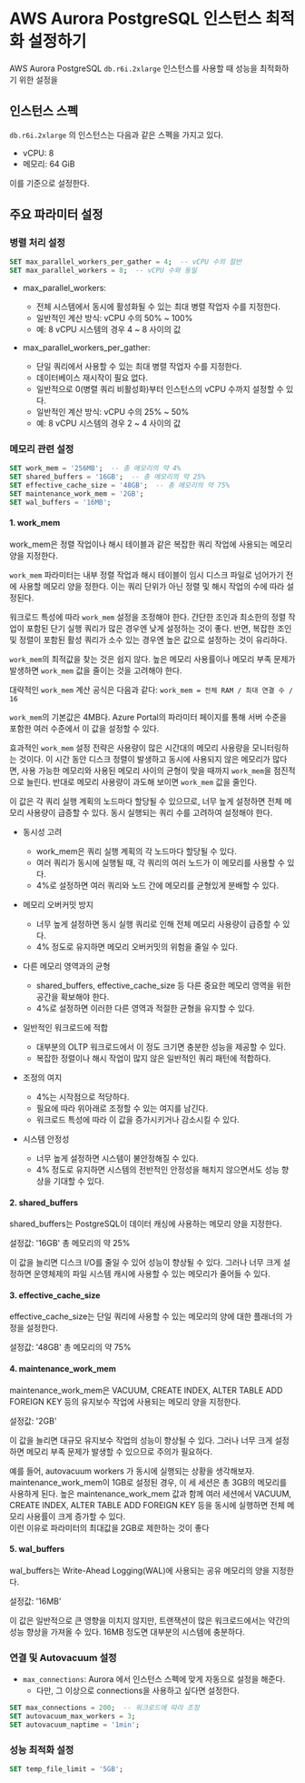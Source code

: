 # AWS Aurora PostgreSQL 인스턴스 최적화 설정하기

AWS Aurora PostgreSQL `db.r6i.2xlarge` 인스턴스를 사용할 때 성능을 최적화하기 위한 설정을 

## 인스턴스 스펙

`db.r6i.2xlarge` 의 인스턴스는 다음과 같은 스펙을 가지고 있다.

- vCPU: 8
- 메모리: 64 GiB

이를 기준으로 설정한다.

## 주요 파라미터 설정

### 병렬 처리 설정

```sql
SET max_parallel_workers_per_gather = 4;  -- vCPU 수의 절반
SET max_parallel_workers = 8;  -- vCPU 수와 동일
```

- max_parallel_workers:
  - 전체 시스템에서 동시에 활성화될 수 있는 최대 병렬 작업자 수를 지정한다.
  - 일반적인 계산 방식: vCPU 수의 50% ~ 100%
  - 예: 8 vCPU 시스템의 경우 4 ~ 8 사이의 값

- max_parallel_workers_per_gather:
  - 단일 쿼리에서 사용할 수 있는 최대 병렬 작업자 수를 지정한다.
  - 데이터베이스 재시작이 필요 없다.
  - 일반적으로 0(병렬 쿼리 비활성화)부터 인스턴스의 vCPU 수까지 설정할 수 있다.
  - 일반적인 계산 방식: vCPU 수의 25% ~ 50%
  - 예: 8 vCPU 시스템의 경우 2 ~ 4 사이의 값


### 메모리 관련 설정

```sql
SET work_mem = '256MB';  -- 총 메모리의 약 4%
SET shared_buffers = '16GB';  -- 총 메모리의 약 25%
SET effective_cache_size = '48GB';  -- 총 메모리의 약 75%
SET maintenance_work_mem = '2GB';
SET wal_buffers = '16MB';
```


#### 1. work_mem
work_mem은 정렬 작업이나 해시 테이블과 같은 복잡한 쿼리 작업에 사용되는 메모리 양을 지정한다.

`work_mem` 파라미터는 내부 정렬 작업과 해시 테이블이 임시 디스크 파일로 넘어가기 전에 사용할 메모리 양을 정한다. 이는 쿼리 단위가 아닌 정렬 및 해시 작업의 수에 따라 설정된다.

워크로드 특성에 따라 `work_mem` 설정을 조정해야 한다. 간단한 조인과 최소한의 정렬 작업이 포함된 단기 실행 쿼리가 많은 경우엔 낮게 설정하는 것이 좋다. 반면, 복잡한 조인 및 정렬이 포함된 활성 쿼리가 소수 있는 경우엔 높은 값으로 설정하는 것이 유리하다.

`work_mem`의 최적값을 찾는 것은 쉽지 않다. 높은 메모리 사용률이나 메모리 부족 문제가 발생하면 `work_mem` 값을 줄이는 것을 고려해야 한다.

대략적인 `work_mem` 계산 공식은 다음과 같다:
`work_mem = 전체 RAM / 최대 연결 수 / 16`

`work_mem`의 기본값은 4MB다. Azure Portal의 파라미터 페이지를 통해 서버 수준을 포함한 여러 수준에서 이 값을 설정할 수 있다.

효과적인 `work_mem` 설정 전략은 사용량이 많은 시간대의 메모리 사용량을 모니터링하는 것이다. 이 시간 동안 디스크 정렬이 발생하고 동시에 사용되지 않은 메모리가 많다면, 사용 가능한 메모리와 사용된 메모리 사이의 균형이 맞을 때까지 `work_mem`을 점진적으로 늘린다. 반대로 메모리 사용량이 과도해 보이면 `work_mem` 값을 줄인다.

이 값은 각 쿼리 실행 계획의 노드마다 할당될 수 있으므로, 너무 높게 설정하면 전체 메모리 사용량이 급증할 수 있다.
동시 실행되는 쿼리 수를 고려하여 설정해야 한다.

- 동시성 고려
  - work_mem은 쿼리 실행 계획의 각 노드마다 할당될 수 있다.
  - 여러 쿼리가 동시에 실행될 때, 각 쿼리의 여러 노드가 이 메모리를 사용할 수 있다.
  - 4%로 설정하면 여러 쿼리와 노드 간에 메모리를 균형있게 분배할 수 있다.

- 메모리 오버커밋 방지
  - 너무 높게 설정하면 동시 실행 쿼리로 인해 전체 메모리 사용량이 급증할 수 있다.
  - 4% 정도로 유지하면 메모리 오버커밋의 위험을 줄일 수 있다.

- 다른 메모리 영역과의 균형
  - shared_buffers, effective_cache_size 등 다른 중요한 메모리 영역을 위한 공간을 확보해야 한다.
  - 4%로 설정하면 이러한 다른 영역과 적절한 균형을 유지할 수 있다.

- 일반적인 워크로드에 적합
  - 대부분의 OLTP 워크로드에서 이 정도 크기면 충분한 성능을 제공할 수 있다.
  - 복잡한 정렬이나 해시 작업이 많지 않은 일반적인 쿼리 패턴에 적합하다.

- 조정의 여지
  - 4%는 시작점으로 적당하다. 
  - 필요에 따라 위아래로 조정할 수 있는 여지를 남긴다.
  - 워크로드 특성에 따라 이 값을 증가시키거나 감소시킬 수 있다.

- 시스템 안정성
  - 너무 높게 설정하면 시스템이 불안정해질 수 있다.
  - 4% 정도로 유지하면 시스템의 전반적인 안정성을 해치지 않으면서도 성능 향상을 기대할 수 있다.

#### 2. shared_buffers
shared_buffers는 PostgreSQL이 데이터 캐싱에 사용하는 메모리 양을 지정한다.

설정값: '16GB'
총 메모리의 약 25%

이 값을 늘리면 디스크 I/O를 줄일 수 있어 성능이 향상될 수 있다.
그러나 너무 크게 설정하면 운영체제의 파일 시스템 캐시에 사용할 수 있는 메모리가 줄어들 수 있다.

#### 3. effective_cache_size
effective_cache_size는 단일 쿼리에 사용할 수 있는 메모리의 양에 대한 플래너의 가정을 설정한다.

설정값: '48GB'
총 메모리의 약 75%


#### 4. maintenance_work_mem
maintenance_work_mem은 VACUUM, CREATE INDEX, ALTER TABLE ADD FOREIGN KEY 등의 유지보수 작업에 사용되는 메모리 양을 지정한다.

설정값: '2GB'

이 값을 늘리면 대규모 유지보수 작업의 성능이 향상될 수 있다.
그러나 너무 크게 설정하면 메모리 부족 문제가 발생할 수 있으므로 주의가 필요하다.

예를 들어, autovacuum workers 가 동시에 실행되는 상황을 생각해보자. maintenance_work_mem이 1GB로 설정된 경우, 이 세 세션은 총 3GB의 메모리를 사용하게 된다.
높은 maintenance_work_mem 값과 함께 여러 세션에서 VACUUM, CREATE INDEX, ALTER TABLE ADD FOREIGN KEY 등을 동시에 실행하면 전체 메모리 사용률이 크게 증가할 수 있다.  
이런 이유로 파라미터의 최대값을 2GB로 제한하는 것이 좋다


#### 5. wal_buffers
wal_buffers는 Write-Ahead Logging(WAL)에 사용되는 공유 메모리의 양을 지정한다.

설정값: '16MB'

이 값은 일반적으로 큰 영향을 미치지 않지만, 트랜잭션이 많은 워크로드에서는 약간의 성능 향상을 가져올 수 있다.
16MB 정도면 대부분의 시스템에 충분하다.

### 연결 및 Autovacuum 설정

- `max_connections`: Aurora 에서 인스턴스 스펙에 맞게 자동으로 설정을 해준다.
  - 다만, 그 이상으로 connections을 사용하고 싶다면 설정한다.
 
```sql
SET max_connections = 200;  -- 워크로드에 따라 조정
SET autovacuum_max_workers = 3;
SET autovacuum_naptime = '1min';
```

### 성능 최적화 설정

```sql
SET temp_file_limit = '5GB';
```